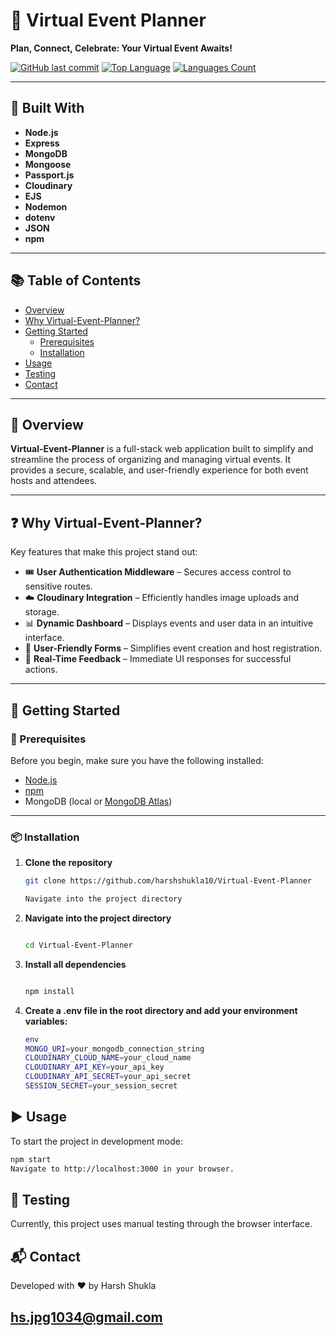 # 🎉 Virtual Event Planner

**Plan, Connect, Celebrate: Your Virtual Event Awaits!**

[![GitHub last commit](https://img.shields.io/github/last-commit/harshshukla10/Virtual-Event-Planner)](https://github.com/harshshukla10/Virtual-Event-Planner)
[![Top Language](https://img.shields.io/github/languages/top/harshshukla10/Virtual-Event-Planner)](https://github.com/harshshukla10/Virtual-Event-Planner)
[![Languages Count](https://img.shields.io/github/languages/count/harshshukla10/Virtual-Event-Planner)](https://github.com/harshshukla10/Virtual-Event-Planner)

---

## 🧰 Built With

- **Node.js**
- **Express**
- **MongoDB**
- **Mongoose**
- **Passport.js**
- **Cloudinary**
- **EJS**
- **Nodemon**
- **dotenv**
- **JSON**
- **npm**

---

## 📚 Table of Contents

- [Overview](#overview)
- [Why Virtual-Event-Planner?](#why-virtual-event-planner)
- [Getting Started](#getting-started)
  - [Prerequisites](#prerequisites)
  - [Installation](#installation)
- [Usage](#usage)
- [Testing](#testing)
- [Contact](#contact)

---

## 📖 Overview

**Virtual-Event-Planner** is a full-stack web application built to simplify and streamline the process of organizing and managing virtual events. It provides a secure, scalable, and user-friendly experience for both event hosts and attendees.

---

## ❓ Why Virtual-Event-Planner?

Key features that make this project stand out:

- 🎟️ **User Authentication Middleware** – Secures access control to sensitive routes.
- ☁️ **Cloudinary Integration** – Efficiently handles image uploads and storage.
- 📊 **Dynamic Dashboard** – Displays events and user data in an intuitive interface.
- 📝 **User-Friendly Forms** – Simplifies event creation and host registration.
- 🔔 **Real-Time Feedback** – Immediate UI responses for successful actions.

---

## 🚀 Getting Started

### 🔧 Prerequisites

Before you begin, make sure you have the following installed:

- [Node.js](https://nodejs.org/)
- [npm](https://www.npmjs.com/)
- MongoDB (local or [MongoDB Atlas](https://www.mongodb.com/cloud/atlas))

---

### 📦 Installation

1. **Clone the repository**

   ```bash
   git clone https://github.com/harshshukla10/Virtual-Event-Planner

   Navigate into the project directory
   ```
2. **Navigate into the project directory**
    ```bash

    cd Virtual-Event-Planner
    ```

3. **Install all dependencies**
   
    ```bash
    
    npm install
    ```

4. **Create a .env file in the root directory and add your environment variables:**

    ```bash
    env
    MONGO_URI=your_mongodb_connection_string
    CLOUDINARY_CLOUD_NAME=your_cloud_name
    CLOUDINARY_API_KEY=your_api_key
    CLOUDINARY_API_SECRET=your_api_secret
    SESSION_SECRET=your_session_secret
    ```

## ▶️ Usage
To start the project in development mode:
```bash
npm start
Navigate to http://localhost:3000 in your browser.
```

## 🧪 Testing
Currently, this project uses manual testing through the browser interface.


## 📬 Contact
Developed with ❤️ by Harsh Shukla
## **hs.jpg1034@gmail.com**



